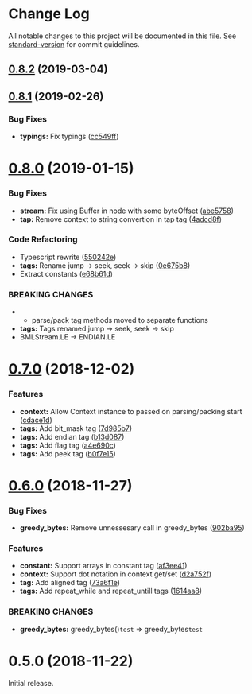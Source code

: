 # Change Log

All notable changes to this project will be documented in this file. See [standard-version](https://github.com/conventional-changelog/standard-version) for commit guidelines.

<a name="0.8.2"></a>
## [0.8.2](https://github.com/srg-kostyrko/BML/compare/v0.8.1...v0.8.2) (2019-03-04)



<a name="0.8.1"></a>

## [0.8.1](https://github.com/srg-kostyrko/BML/compare/v0.8.0...v0.8.1) (2019-02-26)

### Bug Fixes

- **typings:** Fix typings ([cc549ff](https://github.com/srg-kostyrko/BML/commit/cc549ff))

<a name="0.8.0"></a>

# [0.8.0](https://github.com/srg-kostyrko/BML/compare/v0.7.0...v0.8.0) (2019-01-15)

### Bug Fixes

- **stream:** Fix using Buffer in node with some byteOffset ([abe5758](https://github.com/srg-kostyrko/BML/commit/abe5758))
- **tap:** Remove context to string convertion in tap tag ([4adcd8f](https://github.com/srg-kostyrko/BML/commit/4adcd8f))

### Code Refactoring

- Typescript rewrite ([550242e](https://github.com/srg-kostyrko/BML/commit/550242e))
- **tags:** Rename jump -> seek, seek -> skip ([0e675b8](https://github.com/srg-kostyrko/BML/commit/0e675b8))
- Extract constants ([e68b61d](https://github.com/srg-kostyrko/BML/commit/e68b61d))

### BREAKING CHANGES

- - parse/pack tag methods moved to separate functions
- **tags:** Tags renamed jump -> seek, seek -> skip
- BMLStream.LE -> ENDIAN.LE

<a name="0.7.0"></a>

# [0.7.0](https://github.com/srg-kostyrko/BML/compare/v0.6.0...v0.7.0) (2018-12-02)

### Features

- **context:** Allow Context instance to passed on parsing/packing start ([cdace1d](https://github.com/srg-kostyrko/BML/commit/cdace1d))
- **tags:** Add bit_mask tag ([7d985b7](https://github.com/srg-kostyrko/BML/commit/7d985b7))
- **tags:** Add endian tag ([b13d087](https://github.com/srg-kostyrko/BML/commit/b13d087))
- **tags:** Add flag tag ([a4e690c](https://github.com/srg-kostyrko/BML/commit/a4e690c))
- **tags:** Add peek tag ([b0f7e15](https://github.com/srg-kostyrko/BML/commit/b0f7e15))

<a name="0.6.0"></a>

# [0.6.0](https://github.com/srg-kostyrko/BML/compare/v0.5.0...v0.6.0) (2018-11-27)

### Bug Fixes

- **greedy_bytes:** Remove unnessesary call in greedy_bytes ([902ba95](https://github.com/srg-kostyrko/BML/commit/902ba95))

### Features

- **constant:** Support arrays in constant tag ([af3ee41](https://github.com/srg-kostyrko/BML/commit/af3ee41))
- **context:** Support dot notation in context get/set ([d2a752f](https://github.com/srg-kostyrko/BML/commit/d2a752f))
- **tag:** Add aligned tag ([73a6f1e](https://github.com/srg-kostyrko/BML/commit/73a6f1e))
- **tags:** Add repeat_while and repeat_untill tags ([1614aa8](https://github.com/srg-kostyrko/BML/commit/1614aa8))

### BREAKING CHANGES

- **greedy_bytes:** greedy_bytes()`test` => greedy_bytes`test`

<a name="0.5.0"></a>

# 0.5.0 (2018-11-22)

Initial release.
